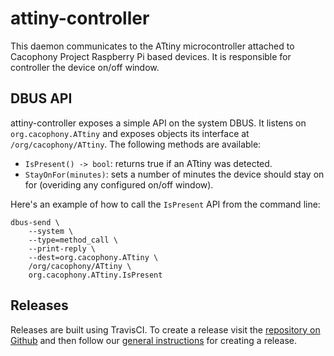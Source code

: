 # attiny-controller

This daemon communicates to the ATtiny microcontroller attached to
Cacophony Project Raspberry Pi based devices. It is responsible for
controller the device on/off window.

## DBUS API

attiny-controller exposes a simple API on the system DBUS. It listens
on `org.cacophony.ATtiny` and exposes objects its interface at
`/org/cacophony/ATtiny`. The following methods are available:

* `IsPresent() -> bool`: returns true if an ATtiny was detected.
* `StayOnFor(minutes)`: sets a number of minutes the device should
  stay on for (overiding any configured on/off window).

Here's an example of how to call the `IsPresent` API from the command line:

```
dbus-send \
    --system \
    --type=method_call \
    --print-reply \
    --dest=org.cacophony.ATtiny \
    /org/cacophony/ATtiny \
    org.cacophony.ATtiny.IsPresent
```

## Releases

Releases are built using TravisCI. To create a release visit the
[repository on Github](https://github.com/TheCacophonyProject/attiny-controllerreleases)
and then follow our [general instructions](https://docs.cacophony.org.nz/home/creating-releases)
for creating a release.
